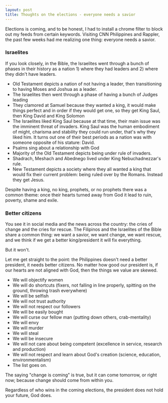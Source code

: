 ```yaml
---
layout: post
title: Thoughts on the elections - everyone needs a savior
---
```


Elections is coming, and to be honest, I had to install a chrome filter to block out my feeds from certain keywords. Visiting CNN Philippines and Rappler, the past few weeks had me realizing one thing: everyone needs a savior.

### Israelites

If you look closely, in the Bible, the Israelites went through a bunch of phases in their history as a nation 1) where they had leaders and 2) where they didn't have leaders.

- Old Testament depicts a nation of not having a leader, then transitioning to having Moses and Joshua as a leader.
- The Israelites then went through a phase of having a bunch of Judges leading
- They clamored at Samuel because they wanted a king, it would make things perfect and in order if they would get one, so they get King Saul, then King David and King Solomon
- The Israelites liked King Saul because at that time, their main issue was the imminent threat of invaders. King Saul was the human embodiment of might, charisma and stability they could run under, that's why they liked him. It turns out one of their best periods as a nation was with someone opposite of his stature: David.
- Psalms sing about a relationship with God
- Majority of the Old Testament depicts being under rule of invaders.
- Shadrach, Meshach and Abednego lived under King Nebuchadnezzar's rule.
- New Testament depicts a society where they all wanted a king that would fix their current problem: being ruled over by the Romans. Instead they get Jesus.

Despite having a king, no king, prophets, or no prophets there was a common theme: once their hearts turned away from God it lead to ruin, poverty, shame and exile.

### Better citizens

You see it in social media and the news across the country: the cries of change and the cries for rescue. The Filipinos and the Israelites of the Bible share a common thing: we want a savior, we want change, we want rescue, and we think if we get a better king/president it will fix everything.

But it won't.

Let me get straight to the point: the Philippines doesn't need a better president, it needs better citizens. No matter how good our president is, if our hearts are not aligned with God, then the things we value are skewed.

- We will objectify women
- We will do shortcuts (fixers, not falling in line properly, spitting on the ground, throwing trash everywhere)
- We will be selfish
- We will not trust authority
- We will not respect our followers
- We will be easily bought
- We will curse our fellow man (putting down others, crab-mentality)
- We will envy
- We will murder
- We will steal
- We will be insecure
- We will not care about being competent (excellence in service, research and production)
- We will not respect and learn about God's creation (science, education, environmentalism)
- The list goes on.

The saying "change is coming" is true, but it can come tomorrow, or right now; because change should come from within you.

Regardless of who wins in the coming elections, the president does not hold your future, God does.
